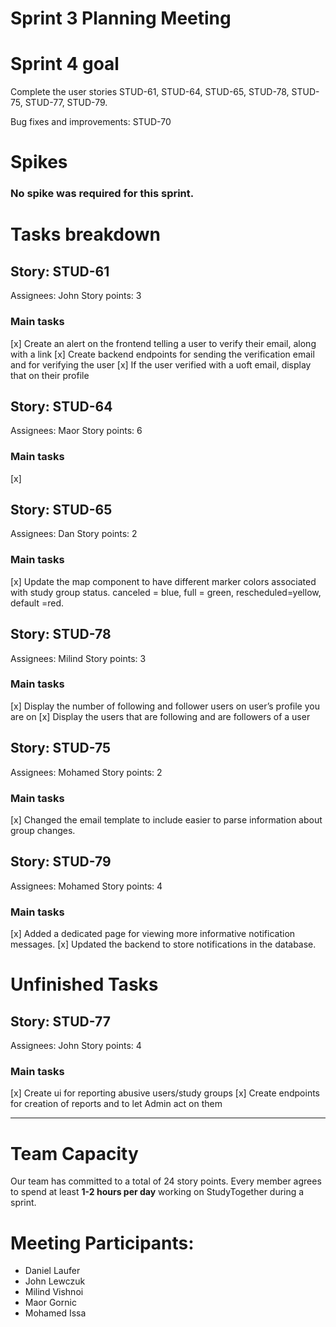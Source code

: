 # Sprint 3 Planning Meeting

# Sprint 4 goal
Complete the user stories STUD-61, STUD-64, STUD-65, STUD-78, STUD-75, STUD-77, STUD-79.

Bug fixes and improvements: STUD-70

# Spikes
### No spike was required for this sprint. 

# Tasks breakdown

## Story: STUD-61

Assignees: John
Story points: 3

### Main tasks
[x] Create an alert on the frontend telling a user to verify their email, along with a link
[x] Create backend endpoints for sending the verification email and for verifying the user
[x] If the user verified with a uoft email, display that on their profile

## Story: STUD-64

Assignees: Maor
Story points: 6

### Main tasks
[x] 

## Story: STUD-65

Assignees: Dan
Story points: 2

### Main tasks
[x] Update the map component to have different marker colors associated with study group status. canceled = blue, full = green, rescheduled=yellow, default =red.







## Story: STUD-78

Assignees: Milind
Story points: 3

### Main tasks
[x] Display the number of following and follower users on user’s profile you are on
[x] Display the users that are following and are followers of a user

## Story: STUD-75

Assignees: Mohamed
Story points: 2

### Main tasks
[x]  Changed the email template to include easier to parse information about group changes.



## Story: STUD-79

Assignees: Mohamed
Story points: 4

### Main tasks
[x] Added a dedicated page for viewing more informative notification messages. 
[x] Updated the backend to store notifications in the database. 


# Unfinished Tasks
## Story: STUD-77

Assignees: John
Story points: 4

### Main tasks
[x] Create ui for reporting abusive users/study groups
[x] Create endpoints for creation of reports and to let Admin act on them
*** 
# Team Capacity
Our team has committed to a total of 24 story points.
Every member agrees to spend at least **1-2 hours per day** working on StudyTogether during a sprint.


# Meeting Participants:

- Daniel Laufer
- John Lewczuk
- Milind Vishnoi
- Maor Gornic
- Mohamed Issa




